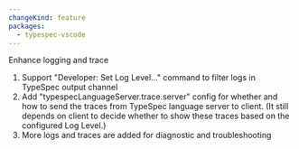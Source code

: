 ```yaml
---
changeKind: feature
packages:
  - typespec-vscode
---
```


Enhance logging and trace
 1. Support "Developer: Set Log Level..." command to filter logs in TypeSpec output channel
 2. Add "typespecLanguageServer.trace.server" config for whether and how to send the traces from TypeSpec language server to client. (It still depends on client to decide whether to show these traces based on the configured Log Level.)
 3. More logs and traces are added for diagnostic and troubleshooting
